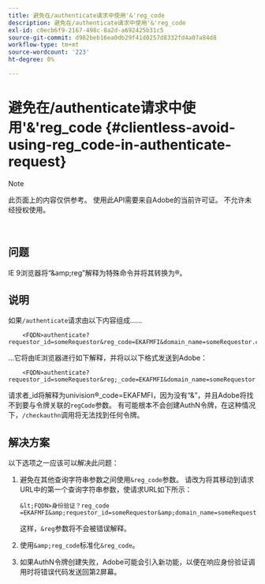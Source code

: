 ```yaml
---
title: 避免在/authenticate请求中使用'&'reg_code
description: 避免在/authenticate请求中使用'&'reg_code
exl-id: c0ecb6f9-2167-498c-8a2d-a692425b31c5
source-git-commit: d982beb16ea0db29f41d0257d8332fd4a07a84d8
workflow-type: tm+mt
source-wordcount: '223'
ht-degree: 0%

---
```


# 避免在/authenticate请求中使用&#39;&amp;&#39;reg_code {#clientless-avoid-using-reg_code-in-authenticate-request}

>[!NOTE]
>
>此页面上的内容仅供参考。 使用此API需要来自Adobe的当前许可证。 不允许未经授权使用。

</br>



## 问题

IE 9浏览器将“\&amp;reg”解释为特殊命令并将其转换为®。

## 说明

如果`/authenticate`请求由以下内容组成……


```
    <FQDN>authenticate? requestor_id=someRequestor&reg_code=EKAFMFI&domain_name=someRequestor.com&noflash=true&mso_id=someMvpd&redirect_url=someRequestor.redirect.url.html
```


...它将由IE浏览器进行如下解释，并将以以下格式发送到Adobe：


```
    <FQDN>authenticate?requestor_id=someRequestor&reg;_code=EKAFMFI&domain_name=someRequestor.com&noflash=true&mso_id=someMvpd&redirect_url=someRequestor.redirect.url.html
```


请求者\_id将解释为univision®\_code=EKAFMFI，因为没有“&amp;”，并且Adobe将找不到要与令牌关联的`regCode`参数。  有可能根本不会创建AuthN令牌，在这种情况下，`/checkauthn`调用将无法找到任何令牌。



## 解决方案

以下选项之一应该可以解决此问题：

1. 避免在其他查询字符串参数之间使用`&reg_code`参数。  请改为将其移动到请求URL中的第一个查询字符串参数，使请求URL如下所示：


       &lt;FQDN>身份验证？reg_code =EKAFMFI&amp;requestor_id=someRequestor&amp;domain_name=someRequestor.com&amp;noflash=true&amp;mso_id=someMvpd&amp;redirect_url=someRequestor.redirect.url.html
   

   这样，`&reg`参数将不会被错误解释。

1. 使用`&amp;reg_code`标准化`&reg_code`。

1. 如果AuthN令牌创建失败，Adobe可能会引入新功能，以便在响应身份验证调用时将错误代码发送回第2屏幕。
